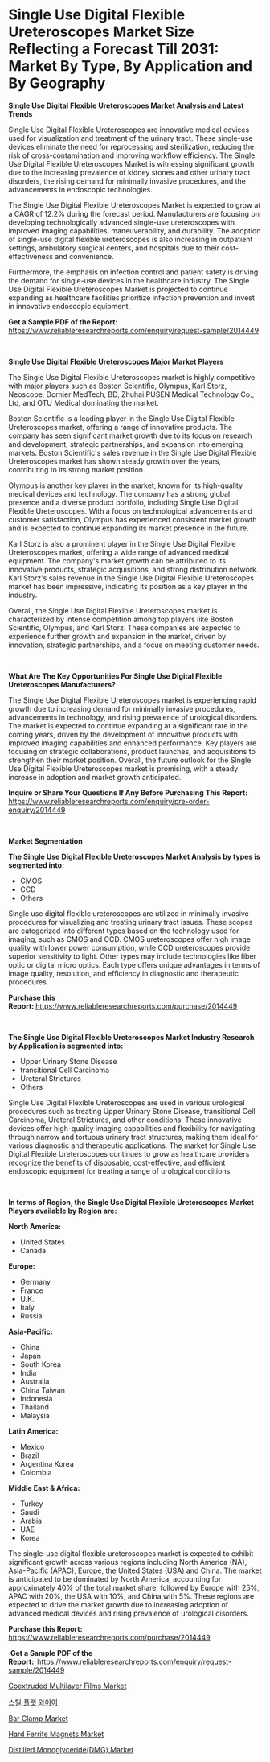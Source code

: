 <p><h1>Single Use Digital Flexible Ureteroscopes Market Size Reflecting a Forecast Till 2031: Market By Type, By Application and By Geography</h1></p><p><strong>Single Use Digital Flexible Ureteroscopes Market Analysis and Latest Trends</strong></p>
<p><p>Single Use Digital Flexible Ureteroscopes are innovative medical devices used for visualization and treatment of the urinary tract. These single-use devices eliminate the need for reprocessing and sterilization, reducing the risk of cross-contamination and improving workflow efficiency. The Single Use Digital Flexible Ureteroscopes Market is witnessing significant growth due to the increasing prevalence of kidney stones and other urinary tract disorders, the rising demand for minimally invasive procedures, and the advancements in endoscopic technologies.</p><p>The Single Use Digital Flexible Ureteroscopes Market is expected to grow at a CAGR of 12.2% during the forecast period. Manufacturers are focusing on developing technologically advanced single-use ureteroscopes with improved imaging capabilities, maneuverability, and durability. The adoption of single-use digital flexible ureteroscopes is also increasing in outpatient settings, ambulatory surgical centers, and hospitals due to their cost-effectiveness and convenience. </p><p>Furthermore, the emphasis on infection control and patient safety is driving the demand for single-use devices in the healthcare industry. The Single Use Digital Flexible Ureteroscopes Market is projected to continue expanding as healthcare facilities prioritize infection prevention and invest in innovative endoscopic equipment.</p></p>
<p><strong>Get a Sample PDF of the Report:&nbsp;</strong> <a href="https://www.reliableresearchreports.com/enquiry/request-sample/2014449">https://www.reliableresearchreports.com/enquiry/request-sample/2014449</a></p>
<p>&nbsp;</p>
<p><strong>Single Use Digital Flexible Ureteroscopes Major Market Players</strong></p>
<p><p>The Single Use Digital Flexible Ureteroscopes market is highly competitive with major players such as Boston Scientific, Olympus, Karl Storz, Neoscope, Dornier MedTech, BD, Zhuhai PUSEN Medical Technology Co., Ltd, and OTU Medical dominating the market.</p><p>Boston Scientific is a leading player in the Single Use Digital Flexible Ureteroscopes market, offering a range of innovative products. The company has seen significant market growth due to its focus on research and development, strategic partnerships, and expansion into emerging markets. Boston Scientific's sales revenue in the Single Use Digital Flexible Ureteroscopes market has shown steady growth over the years, contributing to its strong market position.</p><p>Olympus is another key player in the market, known for its high-quality medical devices and technology. The company has a strong global presence and a diverse product portfolio, including Single Use Digital Flexible Ureteroscopes. With a focus on technological advancements and customer satisfaction, Olympus has experienced consistent market growth and is expected to continue expanding its market presence in the future.</p><p>Karl Storz is also a prominent player in the Single Use Digital Flexible Ureteroscopes market, offering a wide range of advanced medical equipment. The company's market growth can be attributed to its innovative products, strategic acquisitions, and strong distribution network. Karl Storz's sales revenue in the Single Use Digital Flexible Ureteroscopes market has been impressive, indicating its position as a key player in the industry.</p><p>Overall, the Single Use Digital Flexible Ureteroscopes market is characterized by intense competition among top players like Boston Scientific, Olympus, and Karl Storz. These companies are expected to experience further growth and expansion in the market, driven by innovation, strategic partnerships, and a focus on meeting customer needs.</p></p>
<p>&nbsp;</p>
<p><strong>What Are The Key Opportunities For Single Use Digital Flexible Ureteroscopes Manufacturers?</strong></p>
<p><p>The Single Use Digital Flexible Ureteroscopes market is experiencing rapid growth due to increasing demand for minimally invasive procedures, advancements in technology, and rising prevalence of urological disorders. The market is expected to continue expanding at a significant rate in the coming years, driven by the development of innovative products with improved imaging capabilities and enhanced performance. Key players are focusing on strategic collaborations, product launches, and acquisitions to strengthen their market position. Overall, the future outlook for the Single Use Digital Flexible Ureteroscopes market is promising, with a steady increase in adoption and market growth anticipated.</p></p>
<p><strong>Inquire or Share Your Questions If Any Before Purchasing This Report:</strong> <a href="https://www.reliableresearchreports.com/enquiry/pre-order-enquiry/2014449">https://www.reliableresearchreports.com/enquiry/pre-order-enquiry/2014449</a></p>
<p>&nbsp;</p>
<p><strong>Market Segmentation</strong></p>
<p><strong>The Single Use Digital Flexible Ureteroscopes Market Analysis by types is segmented into:</strong></p>
<p><ul><li>CMOS</li><li>CCD</li><li>Others</li></ul></p>
<p><p>Single use digital flexible ureteroscopes are utilized in minimally invasive procedures for visualizing and treating urinary tract issues. These scopes are categorized into different types based on the technology used for imaging, such as CMOS and CCD. CMOS ureteroscopes offer high image quality with lower power consumption, while CCD ureteroscopes provide superior sensitivity to light. Other types may include technologies like fiber optic or digital micro optics. Each type offers unique advantages in terms of image quality, resolution, and efficiency in diagnostic and therapeutic procedures.</p></p>
<p><strong>Purchase this Report:&nbsp;</strong><a href="https://www.reliableresearchreports.com/purchase/2014449">https://www.reliableresearchreports.com/purchase/2014449</a></p>
<p>&nbsp;</p>
<p><strong>The Single Use Digital Flexible Ureteroscopes Market Industry Research by Application is segmented into:</strong></p>
<p><ul><li>Upper Urinary Stone Disease</li><li>transitional Cell Carcinoma</li><li>Ureteral Strictures</li><li>Others</li></ul></p>
<p><p>Single Use Digital Flexible Ureteroscopes are used in various urological procedures such as treating Upper Urinary Stone Disease, transitional Cell Carcinoma, Ureteral Strictures, and other conditions. These innovative devices offer high-quality imaging capabilities and flexibility for navigating through narrow and tortuous urinary tract structures, making them ideal for various diagnostic and therapeutic applications. The market for Single Use Digital Flexible Ureteroscopes continues to grow as healthcare providers recognize the benefits of disposable, cost-effective, and efficient endoscopic equipment for treating a range of urological conditions.</p></p>
<p>&nbsp;</p>
<p><strong>In terms of Region, the Single Use Digital Flexible Ureteroscopes Market Players available by Region are:</strong></p>
<p>
    <p> <strong> North America: </strong>
        <ul>
            <li>United States</li>
            <li>Canada</li>
        </ul>
        </p> 
    <p> <strong> Europe: </strong>
        <ul>
            <li>Germany</li>
            <li>France</li>
            <li>U.K.</li>
            <li>Italy</li>
            <li>Russia</li>
        </ul>
        </p> 
    <p> <strong> Asia-Pacific: </strong>
        <ul>
            <li>China</li>
            <li>Japan</li>
            <li>South Korea</li>
            <li>India</li>
            <li>Australia</li>
            <li>China Taiwan</li>
            <li>Indonesia</li>
            <li>Thailand</li>
            <li>Malaysia</li>
        </ul>
        </p> 
    <p> <strong> Latin America: </strong>
        <ul>
            <li>Mexico</li>
            <li>Brazil</li>
            <li>Argentina Korea</li>
            <li>Colombia</li>
        </ul>
        </p> 
    <p> <strong> Middle East & Africa: </strong>
        <ul>
            <li>Turkey</li>
            <li>Saudi</li>
            <li>Arabia</li>
            <li>UAE</li>
            <li>Korea</li>
        </ul>
    </p>
    </p>
<p><p>The single-use digital flexible ureteroscopes market is expected to exhibit significant growth across various regions including North America (NA), Asia-Pacific (APAC), Europe, the United States (USA) and China. The market is anticipated to be dominated by North America, accounting for approximately 40% of the total market share, followed by Europe with 25%, APAC with 20%, the USA with 10%, and China with 5%. These regions are expected to drive the market growth due to increasing adoption of advanced medical devices and rising prevalence of urological disorders.</p></p>
<p><strong>Purchase this Report: </strong><a href="https://www.reliableresearchreports.com/purchase/2014449">https://www.reliableresearchreports.com/purchase/2014449</a></p>
<p>&nbsp;<strong>Get a Sample PDF of the Report:&nbsp;&nbsp;</strong><a href="https://www.reliableresearchreports.com/enquiry/request-sample/2014449">https://www.reliableresearchreports.com/enquiry/request-sample/2014449</a></p>
<p><strong></strong></p>
<p><p><a href="https://carnation-joke-41f.notion.site/Coextruded-Multilayer-Films-Market-Size-Market-Trends-and-Growth-Outlook-forecasted-for-period-fro-244b21f2ae24479c8e7720728a22fe60">Coextruded Multilayer Films Market</a></p><p><a href="https://medium.com/@gamblestampleyjenny50m5sl6/%EA%B0%95%EC%B2%A0-%ED%8F%89%EB%A9%B4-%EC%99%80%EC%9D%B4%EC%96%B4-%EC%8B%9C%EC%9E%A5-%EC%A7%80%ED%91%9C-%ED%95%B4%EB%8F%85-%EC%8B%9C%EC%9E%A5-%EC%A0%90%EC%9C%A0%EC%9C%A8-%ED%8A%B8%EB%A0%8C%EB%93%9C-%EB%B0%8F-%EC%84%B1%EC%9E%A5-%ED%8C%A8%ED%84%B4-b20eaf2d9f61">스틸 플랫 와이어</a></p><p><a href="https://view.publitas.com/reportprime-1/bar-clamp-market-analysis-and-market-size-global-industry-overview-market-segmentation-and-forecast-2024-to-2031/">Bar Clamp Market</a></p><p><a href="https://view.publitas.com/reportprime-1/hard-ferrite-magnets-market-growth-market-trends-covid-19-impact-and-forecasts-for-period-from-2024-2031/">Hard Ferrite Magnets Market</a></p><p><a href="https://adventurous-uranium-ef9.notion.site/Global-Distilled-Monoglyceride-DMG-Market-Size-and-Market-Trends-Insights-and-Projections-from-202-a9311681a66c4dacaabdae4ad9b93165">Distilled Monoglyceride(DMG) Market</a></p></p>